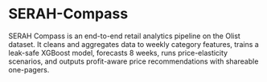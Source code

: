 # SERAH-Compass
SERAH Compass is an end-to-end retail analytics pipeline on the Olist dataset. It cleans and aggregates data to weekly category features, trains a leak-safe XGBoost model, forecasts 8 weeks, runs price-elasticity scenarios, and outputs profit-aware price recommendations with shareable one-pagers.

